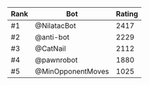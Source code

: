 Rank|Bot|Rating
---|---|---
#1|@NilatacBot|2417
#2|@anti-bot|2229
#3|@CatNail|2112
#4|@pawnrobot|1880
#5|@MinOpponentMoves|1025
